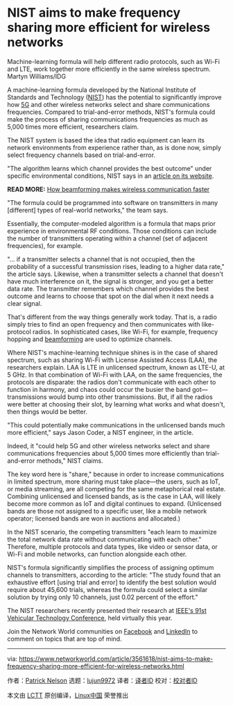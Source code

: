 [#]: collector: (lujun9972)
[#]: translator: ( )
[#]: reviewer: ( )
[#]: publisher: ( )
[#]: url: ( )
[#]: subject: (NIST aims to make frequency sharing more efficient for wireless networks)
[#]: via: (https://www.networkworld.com/article/3561618/nist-aims-to-make-frequency-sharing-more-efficient-for-wireless-networks.html)
[#]: author: (Patrick Nelson https://www.networkworld.com/author/Patrick-Nelson/)

NIST aims to make frequency sharing more efficient for wireless networks
======
Machine-learning formula will help different radio protocols, such as Wi-Fi and LTE, work together more efficiently in the same wireless spectrum.
Martyn Williams/IDG

A machine-learning formula developed by the National Institute of Standards and Technology ([NIST][1]) has the potential to significantly improve how [5G][2] and other wireless networks select and share communications frequencies. Compared to trial-and-error methods, NIST's formula could make the process of sharing communications frequencies as much as 5,000 times more efficient, researchers claim.

The NIST system is based the idea that radio equipment can learn its network environments from experience rather than, as is done now, simply select frequency channels based on trial-and-error.

"The algorithm learns which channel provides the best outcome" under specific environmental conditions, NIST says in an [article on its website][3].

**READ MORE:** [How beamforming makes wireless communication faster][4]

"The formula could be programmed into software on transmitters in many [different] types of real-world networks," the team says.

Essentially, the computer-modeled algorithm is a formula that maps prior experience in environmental RF conditions. Those conditions can include the number of transmitters operating within a channel (set of adjacent frequencies), for example.

"… if a transmitter selects a channel that is not occupied, then the probability of a successful transmission rises, leading to a higher data rate," the article says. Likewise, when a transmitter selects a channel that doesn't have much interference on it, the signal is stronger, and you get a better data rate. The transmitter remembers which channel provides the best outcome and learns to choose that spot on the dial when it next needs a clear signal.

That's different from the way things generally work today. That is, a radio simply tries to find an open frequency and then communicates with like-protocol radios. In sophisticated cases, like Wi-Fi, for example, frequency hopping and [beamforming][4] are used to optimize channels.

Where NIST's machine-learning technique shines is in the case of shared spectrum, such as sharing Wi-Fi with License Assisted Access (LAA), the researchers explain. LAA is LTE in unlicensed spectrum, known as LTE-U, at 5 GHz. In that combination of Wi-Fi with LAA, on the same frequencies, the protocols are disparate: the radios don't communicate with each other to function in harmony, and chaos could occur the busier the band got—transmissions would bump into other transmissions. But, if all the radios were better at choosing their slot, by learning what works and what doesn't, then things would be better.

"This could potentially make communications in the unlicensed bands much more efficient," says Jason Coder, a NIST engineer, in the article.

Indeed, it "could help 5G and other wireless networks select and share communications frequencies about 5,000 times more efficiently than trial-and-error methods," NIST claims.

The key word here is "share," because in order to increase communications in limited spectrum, more sharing must take place—the users, such as IoT, or media streaming, are all competing for the same metaphorical real estate. Combining unlicensed and licensed bands, as is the case in LAA, will likely become more common as IoT and digital continues to expand. (Unlicensed bands are those not assigned to a specific user, like a mobile network operator; licensed bands are won in auctions and allocated.)

In the NIST scenario, the competing transmitters "each learn to maximize the total network data rate without communicating with each other." Therefore, multiple protocols and data types, like video or sensor data, or Wi-Fi and mobile networks, can function alongside each other.

NIST's formula significantly simplifies the process of assigning optimum channels to transmitters, according to the article: "The study found that an exhaustive effort [using trial and error] to identify the best solution would require about 45,600 trials, whereas the formula could select a similar solution by trying only 10 channels, just 0.02 percent of the effort."

The NIST researchers recently presented their research at [IEEE's 91st Vehicular Technology Conference][5], held virtually this year.

Join the Network World communities on [Facebook][6] and [LinkedIn][7] to comment on topics that are top of mind.

--------------------------------------------------------------------------------

via: https://www.networkworld.com/article/3561618/nist-aims-to-make-frequency-sharing-more-efficient-for-wireless-networks.html

作者：[Patrick Nelson][a]
选题：[lujun9972][b]
译者：[译者ID](https://github.com/译者ID)
校对：[校对者ID](https://github.com/校对者ID)

本文由 [LCTT](https://github.com/LCTT/TranslateProject) 原创编译，[Linux中国](https://linux.cn/) 荣誉推出

[a]: https://www.networkworld.com/author/Patrick-Nelson/
[b]: https://github.com/lujun9972
[1]: https://www.nist.gov/
[2]: https://www.networkworld.com/article/3330603/5g-versus-4g-how-speed-latency-and-application-support-differ.html
[3]: https://www.nist.gov/news-events/news/2020/05/nist-formula-may-help-5g-wireless-networks-efficiently-share-communications
[4]: https://www.networkworld.com/article/3445039/beamforming-explained-how-it-makes-wireless-communication-faster.html
[5]: https://events.vtsociety.org/vtc2020-spring/conference-sessions/program/
[6]: https://www.facebook.com/NetworkWorld/
[7]: https://www.linkedin.com/company/network-world
